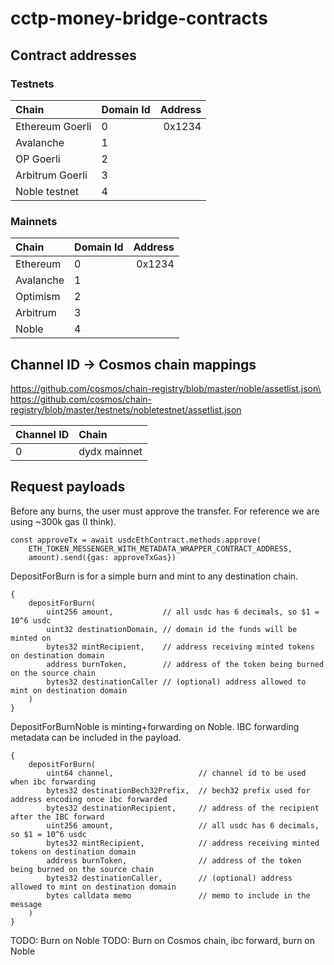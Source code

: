 # cctp-money-bridge-contracts

<h2>Contract addresses</h2>

<h3>Testnets</h3>

| Chain              | Domain Id | Address |
| :----------------- | :-------- | -------: |
| Ethereum Goerli    |   0       | 0x1234 |
| Avalanche          |   1       |  |
| OP Goerli          |   2       |  |
| Arbitrum Goerli    |   3       |  |
| Noble testnet      |   4       |  |

<h3>Mainnets</h3>

| Chain              | Domain Id | Address |
| :----------------- | :-------- | -------: |
| Ethereum           |   0       | 0x1234 |
| Avalanche          |   1       |  |
| Optimism           |   2       |  |
| Arbitrum           |   3       |  |
| Noble              |   4       |  |

<h2>Channel ID -> Cosmos chain mappings</h2>

https://github.com/cosmos/chain-registry/blob/master/noble/assetlist.json\
https://github.com/cosmos/chain-registry/blob/master/testnets/nobletestnet/assetlist.json

| Channel ID         | Chain |
| :----------------- | :-------- |
| 0                  |   dydx mainnet |

<h2>Request payloads</h2>

Before any burns, the user must approve the transfer.  For reference we are using ~300k gas (I think).
```
const approveTx = await usdcEthContract.methods.approve(
    ETH_TOKEN_MESSENGER_WITH_METADATA_WRAPPER_CONTRACT_ADDRESS, 
    amount).send({gas: approveTxGas})
```

DepositForBurn is for a simple burn and mint to any destination chain.
```
{
    depositForBurn(
        uint256 amount,           // all usdc has 6 decimals, so $1 = 10^6 usdc
        uint32 destinationDomain, // domain id the funds will be minted on
        bytes32 mintRecipient,    // address receiving minted tokens on destination domain
        address burnToken,        // address of the token being burned on the source chain
        bytes32 destinationCaller // (optional) address allowed to mint on destination domain
    )
}
```

DepositForBurnNoble is minting+forwarding on Noble.  IBC forwarding metadata can be included in the payload.
```
{
    depositForBurn(
        uint64 channel,                   // channel id to be used when ibc forwarding
        bytes32 destinationBech32Prefix,  // bech32 prefix used for address encoding once ibc forwarded
        bytes32 destinationRecipient,     // address of the recipient after the IBC forward
        uint256 amount,                   // all usdc has 6 decimals, so $1 = 10^6 usdc
        bytes32 mintRecipient,            // address receiving minted tokens on destination domain
        address burnToken,                // address of the token being burned on the source chain
        bytes32 destinationCaller,        // (optional) address allowed to mint on destination domain
        bytes calldata memo               // memo to include in the message
    )
}
```


TODO: Burn on Noble
TODO: Burn on Cosmos chain, ibc forward, burn on Noble
